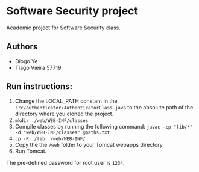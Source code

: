 # Software Security project
Academic project for Software Security class.
## Authors
* Diogo Ye
* Tiago Vieira 57719

## Run instructions:
1. Change the LOCAL_PATH constant in the `src/authenticator/AuthenticatorClass.java` to the absolute path of the directory where you cloned the project.
2. `mkdir ./web/WEB-INF/classes`
3. Compile classes by running the following command:
```javac -cp "lib/*" -d "web/WEB-INF/classes" @paths.txt```
4. `cp -R ./lib ./web/WEB-INF/`
5. Copy the the `/web` folder to your Tomcat webapps directory.
6. Run Tomcat.

The pre-defined password for root user is `1234`.
